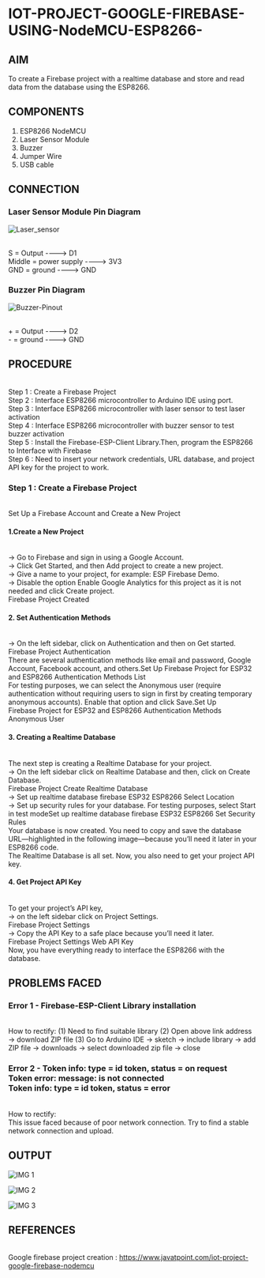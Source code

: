 # IOT-PROJECT-GOOGLE-FIREBASE-USING-NodeMCU-ESP8266-


## AIM

To create a Firebase project with a realtime database and store and read data from the database using the ESP8266.

## COMPONENTS

1.	ESP8266 NodeMCU
2.	Laser Sensor Module
3.	Buzzer 
4.	Jumper Wire
5.	USB cable

## CONNECTION

### Laser Sensor Module Pin Diagram

 ![Laser_sensor](https://github.com/user-attachments/assets/5d7cd90e-a254-49e9-9830-6250bb4336ae)

<br> S  = Output     ---->  D1
<br> Middle    = power supply  ---->  3V3
<br> GND   = ground   ---->  GND

### Buzzer Pin Diagram
 
![Buzzer-Pinout](https://github.com/user-attachments/assets/caaa4f23-89e2-4d68-ac82-5aa72ad78547)

<br> +  = Output     ---->  D2
<br> -   = ground   ---->  GND


## PROCEDURE

<br> Step 1 : Create a Firebase Project
<br> Step 2 : Interface ESP8266 microcontroller to Arduino IDE using port.
<br> Step 3 : Interface ESP8266 microcontroller with laser sensor to test laser activation
<br> Step 4 : Interface ESP8266 microcontroller with buzzer sensor to test buzzer activation
<br> Step 5 : Install the Firebase-ESP-Client Library.Then, program the ESP8266 to Interface with Firebase
<br> Step 6 : Need to insert your network credentials, URL database, and project API key for the project to work.


### Step 1 : Create a Firebase Project
<br> Set Up a Firebase Account and Create a New Project
#### 1.Create a New Project

<br> -> Go to Firebase and sign in using a Google Account.
<br> -> Click Get Started, and then Add project to create a new project.
<br> -> Give a name to your project, for example: ESP Firebase Demo.
<br> -> Disable the option Enable Google Analytics for this project as it is not needed and click Create project.
<br> Firebase Project Created

#### 2. Set Authentication Methods

<br> -> On the left sidebar, click on Authentication and then on Get started.
<br> Firebase Project Authentication
<br> There are several authentication methods like email and password, Google Account, Facebook account, and others.Set Up Firebase Project for ESP32 and ESP8266 Authentication Methods List
<br> For testing purposes, we can select the Anonymous user (require authentication without requiring users to sign in first by creating temporary anonymous accounts). Enable that option and click Save.Set Up <br> Firebase Project for ESP32 and ESP8266 Authentication Methods Anonymous User

#### 3. Creating a Realtime Database

<br> The next step is creating a Realtime Database for your project. 
<br> -> On the left sidebar click on Realtime Database and then, click on Create Database.
<br> Firebase Project Create Realtime Database
<br> -> Set up realtime database firebase ESP32 ESP8266 Select Location
<br> -> Set up security rules for your database. For testing purposes, select Start in test modeSet up realtime database firebase ESP32 ESP8266 Set Security Rules
<br> Your database is now created. You need to copy and save the database URL—highlighted in the following image—because you’ll need it later in your ESP8266 code.
<br> The Realtime Database is all set. Now, you also need to get your project API key.

#### 4. Get Project API Key

<br> To get your project’s API key, 
<br> -> on the left sidebar click on Project Settings.
<br> Firebase Project Settings
<br> -> Copy the API Key to a safe place because you’ll need it later.
<br> Firebase Project Settings Web API Key
<br> Now, you have everything ready to interface the ESP8266 with the database.


## PROBLEMS FACED

### Error 1 -   Firebase-ESP-Client Library installation
<br> How to rectify:
(1)  Need to find suitable library
(2)  Open above link address -> download ZIP file
(3)  Go to Arduino IDE -> sketch -> include library -> add ZIP file -> downloads -> select downloaded zip file -> close

### Error 2 -   Token info: type = id token, status = on request <br> Token error: message: is not connected <br> Token info: type = id token, status = error
<br> How to rectify:
<br> This issue faced because of poor network connection. Try to find a stable network connection and upload.

## OUTPUT

![IMG 1](https://github.com/user-attachments/assets/318e8425-3975-4cad-bdff-37cec63cf75b)

![IMG 2](https://github.com/user-attachments/assets/a3aeb418-a5ef-4acb-8fb9-d41961ed2903)

![IMG 3](https://github.com/user-attachments/assets/f72a6d0d-8a32-4638-b73a-05955acc851d)


## REFERENCES
<br> Google firebase project creation : https://www.javatpoint.com/iot-project-google-firebase-nodemcu
